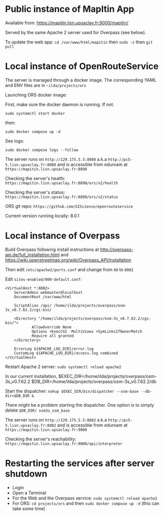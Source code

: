 # Public instance of MapItin App

Available from:
https://mapitin.lisn.upsaclay.fr:9000/mapitin/

Served by the same Apache 2 server used for Overpass (see below).

To update the web app: `cd /var/www/html/mapitin` then `sudo -s` then `git pull`

# Local instance of OpenRouteService 

The server is managed through a docker image. The corresponding YAML and ENV files are in
`~ilda/projects/ors`

Launching ORS docker image:

First, make sure the docker daemon is running. If not:

`sudo systemctl start docker`

then:

`sudo docker compose up -d`

See logs:

`sudo docker compose logs --follow`

The server runs on `http://129.175.5.5:8080` a.k.a `http://pc5-5.lisn.upsaclay.fr:8080` and is accessible from eduroam at `https://mapitin.lisn.upsaclay.fr:8890`

Checking the server's health: `https://mapitin.lisn.upsaclay.fr:8890/ors/v2/health`

Checking the server's status: `https://mapitin.lisn.upsaclay.fr:8890/ors/v2/status`

ORS git repo: `https://github.com/GIScience/openrouteservice`

Current version running locally: 8.0.1

# Local instance of Overpass

Build Overpass following install instructions at http://overpass-api.de/full_installation.html and https://wiki.openstreetmap.org/wiki/Overpass_API/Installation

Then edit `/etc/apache2/ports.conf` and change from `80` to `8082`

Edit `sites-enabled/000-default.conf`:

    <VirtualHost *:8082>
        ServerAdmin webmaster@localhost
        DocumentRoot /var/www/html

        ScriptAlias /api/ /home/ilda/projects/overpass/osm-3s_v0.7.62.2/cgi-bin/

        <Directory "/home/ilda/projects/overpass/osm-3s_v0.7.62.2/cgi-bin/">
                AllowOverride None
                Options +ExecCGI -MultiViews +SymLinksIfOwnerMatch
                Require all granted
        </Directory>

        ErrorLog ${APACHE_LOG_DIR}/error.log
        CustomLog ${APACHE_LOG_DIR}/access.log combined
    </VirtualHost>


Restart Apache 2 server:
`sudo systemctl reload apache2`

In our current installation, 
$EXEC_DIR=/home/ilda/projects/overpass/osm-3s_v0.7.62.2
$DB_DIR=/home/ilda/projects/overpass/osm-3s_v0.7.62.2/db

Start the dispatcher:
`nohup $EXEC_DIR/bin/dispatcher --osm-base --db-dir=$DB_DIR &`

There might be a problem starting the dispatcher. One option is to simply delete `$DB_DIR/ osm3s_osm_base`

The server runs on `http://129.175.5.5:8082` a.k.a `http://pc5-5.lisn.upsaclay.fr:8082` and is accessible from eduroam at `https://mapitin.lisn.upsaclay.fr:9000`

Checking the server's reachability:
`https://mapitin.lisn.upsaclay.fr:9000/api/interpreter`

# Restarting the services after server shutdown

- Login
- Open a Terminal
- For the Web and the Overpass service: `sudo systemctl reload apache2`
- For ORS: `cd projects/ors` and then `sudo docker compose up -d` (this can take some time)
